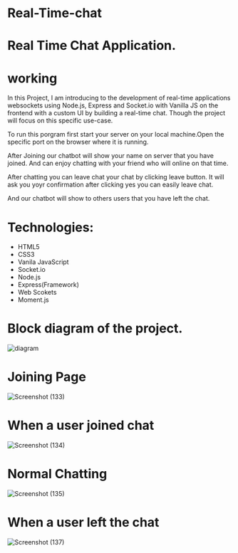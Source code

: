 # Real-Time-chat


# Real Time Chat Application.

# working
In this Project, I am introducing to the development of real-time applications websockets using Node.js, Express and Socket.io with Vanilla JS on the frontend with a custom UI by building a real-time chat. Though the project will focus on this specific use-case.

To run this porgram first start your server on your local machine.Open the specific port on the browser where it is running.

After Joining our chatbot will show your name on server that you have joined. And can enjoy chatting with your friend who will online on that time.

After chatting you can leave chat your chat by clicking leave button. It will ask you yoyr confirmation after clicking yes you can easily leave chat.

And our chatbot will show to others users that you have left the chat.


# Technologies:
- HTML5
- CSS3
- Vanila JavaScript
- Socket.io
- Node.js
- Express(Framework)
- Web Scokets
- Moment.js

# Block diagram of the project. 
![diagram](https://user-images.githubusercontent.com/84495822/133976643-7030b916-8e0f-4176-a116-268fde392d4c.jpg)

# Joining Page
![Screenshot (133)](https://user-images.githubusercontent.com/84495822/130458880-f547b739-c4ac-4269-9798-2aa0524325d8.png)

# When a user joined chat
![Screenshot (134)](https://user-images.githubusercontent.com/84495822/130458973-a1d2b3e1-18f3-4099-8606-290a69e87012.png)

# Normal Chatting
![Screenshot (135)](https://user-images.githubusercontent.com/84495822/130459070-e302c96d-d9fd-478a-9bfc-d5dc152447d6.png)

# When a user left the chat
![Screenshot (137)](https://user-images.githubusercontent.com/84495822/130459167-d843e647-a1c5-4c30-bb58-570ef34d60a9.png)

